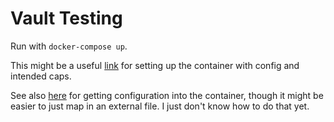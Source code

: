 # Vault Testing

Run with `docker-compose up`.

This might be a useful [link](https://www.melvinvivas.com/secrets-management-using-docker-hashicorp-vault/) for setting up the container with config and intended caps.

See also [here](https://medium.com/@pcarion/a-consul-a-vault-and-a-docker-walk-into-a-bar-d5a5bf897a87) for getting configuration into the container, though it might be easier to just map in an external file. I just don't know how to do that yet. 